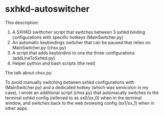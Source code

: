 # sxhkd-autoswitcher
This description:

1. A SXHKD swithcher script that switches between 3 sxhkd binding configurations with specific hotkeys (MainSwitcher.py)
2. An automatic keybindings switcher that can be paused that relies on MainSwitcher.py (chsx.py)
3. A script that adds keybindins to one the three configurations (addLineToSxhkd.py)
4. Helper python and bash scripts (the rest) 

The talk about chsx.py:

To avoid manually switching between sxhkd configurations with (MainSwitcher.py) and a dedicated hotkey (which was semicolon in my case), I wrote an additional script (chsx.py) that automacally switches to the terminal sxhkd config (referred to as sx0/sx_0) when in the terminal window, and switches back to the web browsing config (sx1/sx_1) when in other apps.
